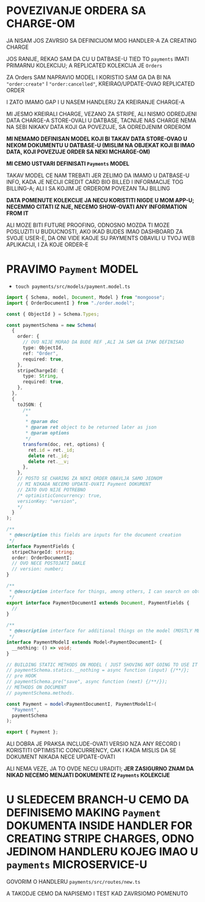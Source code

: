 # POVEZIVANJE ORDERA SA CHARGE-OM

JA NISAM JOS ZAVRSIO SA DEFINICIJOM MOG HANDLER-A ZA CREATING CHARGE

JOS RANIJE, REKAO SAM DA CU U DATBASE-U TIED TO `payments` IMATI PRIMARNU KOLEKCIJU; A REPLICATED KOLEKCIJA JE `Orders`

ZA Orders SAM NAPRAVIO MODEL I KORISTIO SAM GA DA BI NA `"order:create"` I `"order:cancelled"`, KREIRAO/UPDATE-OVAO REPLICATED ORDER

I ZATO IMAMO GAP I U NASEM HANDLERU ZA KREIRANJE CHARGE-A

MI JESMO KREIRALI CHARGE, VEZANO ZA STRIPE, ALI NISMO ODREDJENI DATA CHARGE-A STORE-OVALI U DATBASE, TACNIJE NAS CHARGE NEMA NA SEBI NIKAKV DATA KOJI GA POVEZUJE, SA ODREDJENIM ORDEROM

**MI NEMAMO DEFINISAN MODEL KOJI BI TAKAV DATA STORE-OVAO U NEKOM DOKUMENTU U DATBASE-U (MISLIM NA OBJEKAT KOJI BI IMAO DATA, KOJI POVEZUJE ORDER SA NEKI MCHARGE-OM)**

**MI CEMO USTVARI DEFINISATI `Payments` MODEL**

TAKAV MODEL CE NAM TREBATI JER ZELIMO DA IMAMO U DATBASE-U INFO, KADA JE NECIJI CREDIT CARD BIO BILLED I INFORMACIJE TOG BILLING-A; ALI I SA KOJIM JE ORDEROM POVEZAN TAJ BILLING

**DATA POMENUTE KOLEKCIJE JA NECU KORISTITI NIGDE U MOM APP-U; NECEMMO CITATI IZ NJE, NECEMO SHOW-OVATI ANY INFORMATION FROM IT**

ALI MOZE BITI FUTURE PROOFING, ODNOSNO MOZDA TI MOZE POSLUZITI U BUDUCNOSTI, AKO IKAD BUDES IMAO DASHBOARD ZA SVOJE USER-E, DA ONI VIDE KAOJE SU PAYMENTS OBAVILI U TVOJ WEB APLIKACIJI, I ZA KOJE ORDER-E

# PRAVIMO `Payment` MODEL

- `touch payments/src/models/payment.model.ts`

```ts
import { Schema, model, Document, Model } from "mongoose";
import { OrderDocumentI } from "./order.model";

const { ObjectId } = Schema.Types;

const paymentSchema = new Schema(
  {
    order: {
      // OVO NIJE MORAO DA BUDE REF ,ALI JA SAM GA IPAK DEFINISAO
      type: ObjectId,
      ref: "Order",
      required: true,
    },
    stripeChargeId: {
      type: String,
      required: true,
    },
  },
  {
    toJSON: {
      /**
       *
       * @param doc
       * @param ret object to be returned later as json
       * @param options
       */
      transform(doc, ret, options) {
        ret.id = ret._id;
        delete ret._id;
        delete ret.__v;
      },
    },
    // POSTO SE CHARING ZA NEKI ORDER OBAVLJA SAMO JEDNOM
    // MI NIKADA NECEMO UPDATE-OVATI Payment DOKUMENT
    // ZATO OVO NIJE POTREBNO
    /* optimisticConcurrency: true,
    versionKey: "version",
    */
  }
);

/**
 * @description this fields are inputs for the document creation
 */
interface PaymentFields {
  stripeChargeId: string;
  order: OrderDocumentI;
  // OVO NECE POSTOJATI DAKLE
  // version: number;
}

/**
 * @description interface for things, among others, I can search on obtained document
 */
export interface PaymentDocumentI extends Document, PaymentFields {
  //
}

/**
 * @description interface for additional things on the model (MOSTLY METHODS TO BE USED ON THE MODEL)
 */
interface PaymentModelI extends Model<PaymentDocumentI> {
  __nothing: () => void;
}

// BUILDING STATIC METHODS ON MODEL ( JUST SHOVING NOT GOING TO USE IT )
// paymentSchema.statics.__nothing = async function (input) {/**/};
// pre HOOK
// paymentSchema.pre("save", async function (next) {/**/});
// METHODS ON DOCUMENT
// paymentSchema.methods.

const Payment = model<PaymentDocumentI, PaymentModelI>(
  "Payment",
  paymentSchema
);

export { Payment };

```

ALI DOBRA JE PRAKSA INCLUDE-OVATI VERSIO NZA ANY RECORD I KORISTITI OPTIMISTIC CONCURRENCY, CAK I KADA MISLIS DA SE DOKUMENT NIKADA NECE UPDATE-OVATI

ALI NEMA VEZE, JA TO OVDE NECU URADITI; **JER ZASIGURNO ZNAM DA NIKAD NECEMO MENJATI DOKUMENTE IZ `Payments` KOLEKCIJE**

# U SLEDECEM BRANCH-U CEMO DA DEFINISEMO MAKING `Payment` DOKUMENTA INSIDE HANDLER FOR CREATING STRIPE CHARGES, ODNO JEDINOM HANDLERU KOJEG IMAO U `payments` MICROSERVICE-U

GOVORIM O HANDLERU `payments/src/routes/new.ts`

A TAKODJE CEMO DA NAPISEMO I TEST KAD ZAVRSIOMO POMENUTO
